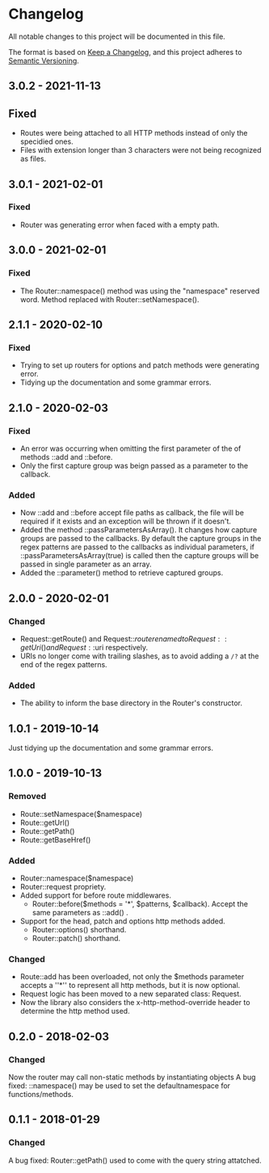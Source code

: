 # Changelog
All notable changes to this project will be documented in this file.

The format is based on [Keep a Changelog](https://keepachangelog.com/en/1.0.0/),
and this project adheres to [Semantic Versioning](https://semver.org/spec/v2.0.0.html).

## 3.0.2 - 2021-11-13

## Fixed
- Routes were being attached to all HTTP methods instead of only the specidied ones.
- Files with extension longer than 3 characters were not being recognized as files.



## 3.0.1 - 2021-02-01

### Fixed

- Router was generating error when faced with a empty path.



## 3.0.0 - 2021-02-01

### Fixed

- The Router::namespace() method was using the "namespace" reserved word. Method replaced with Router::setNamespace().



## 2.1.1 - 2020-02-10

### Fixed
- Trying to set up routers for options and patch methods were generating error.
- Tidying up the documentation and some grammar errors.




## 2.1.0 - 2020-02-03
### Fixed
- An error was occurring when omitting the first parameter of the of methods ::add and ::before.
- Only the first capture group was beign passed as a parameter to the callback.

### Added
- Now ::add and ::before accept file paths as callback, the file will be required if it exists 
  and an exception will be thrown if it doesn't.
- Added the method ::passParametersAsArray(). It changes how capture groups are passed to the 
  callbacks. By default the capture groups in the regex patterns are passed to the callbacks as 
  individual parameters, if ::passParametersAsArray(true) is called then the capture groups will 
  be passed in single parameter as an array.
- Added the ::parameter() method to retrieve captured groups.





## 2.0.0 - 2020-02-01
### Changed
- Request::getRoute() and Request::$route renamed to Request::getUri() and Request::$uri respectively.
- URIs no longer come with trailing slashes, as to avoid adding a `/?` at the end of the regex patterns.

### Added
- The ability to inform the base directory in the Router's constructor.




## 1.0.1 - 2019-10-14
Just tidying up the documentation and some grammar errors.




## 1.0.0 - 2019-10-13
### Removed
- Route::setNamespace($namespace)
- Route::getUrl()
- Route::getPath()
- Route::getBaseHref()

### Added
- Router::namespace($namespace)
- Router::request propriety.
- Added support for before route middlewares.
  - Router::before($methods = '*', $patterns, $callback). Accept the same parameters as ::add() .
- Support for the head, patch and options http methods added.
  - Router::options() shorthand.
  - Router::patch() shorthand.

### Changed
- Route::add has been overloaded, not only the $methods parameter accepts a ''*'' 
  to represent all http methods, but it is now optional.
- Request logic has been moved to a new separated class: Request.
- Now the library also considers the x-http-method-override header to determine the 
  http method used.




## 0.2.0 - 2018-02-03
### Changed
Now the router may call non-static methods by instantiating objects
A bug fixed: ::namespace() may be used to set the defaultnamespace for functions/methods.




## 0.1.1 - 2018-01-29
### Changed
A bug fixed: Router::getPath() used to come with the query string attatched. 
